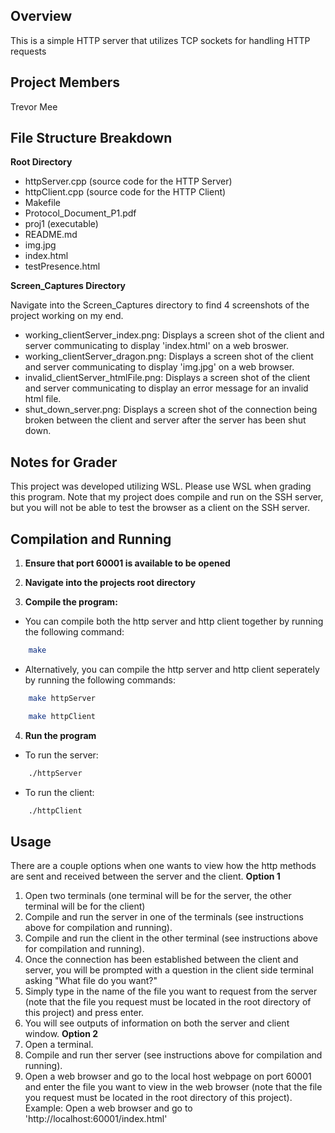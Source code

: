 ## Overview
This is a simple HTTP server that utilizes TCP sockets for handling HTTP requests

## Project Members
Trevor Mee

## File Structure Breakdown
**Root Directory**
- httpServer.cpp (source code for the HTTP Server)
- httpClient.cpp (source code for the HTTP Client)
- Makefile
- Protocol_Document_P1.pdf
- proj1 (executable)
- README.md
- img.jpg
- index.html
- testPresence.html

**Screen_Captures Directory**

Navigate into the Screen_Captures directory to find 4 screenshots of the project working on my end.
- working_clientServer_index.png: Displays a screen shot of the client and server communicating to display 'index.html' on a web broswer.
- working_clientServer_dragon.png: Displays a screen shot of the client and server communicating to display 'img.jpg' on a web browser.
- invalid_clientServer_htmlFile.png: Displays a screen shot of the client and server communicating to display an error message for an invalid html file.
- shut_down_server.png: Displays a screen shot of the connection being broken between the client and server after the server has been shut down.

## Notes for Grader
This project was developed utilizing WSL. Please use WSL when grading this program. Note that my project does compile and run on the SSH server, but you will not be able to test the browser as a client on the SSH server. 

## Compilation and Running
1. **Ensure that port 60001 is available to be opened**

2. **Navigate into the projects root directory**

3. **Compile the program:**
- You can compile both the http server and http client together by running the following command: 
```bash
    make
```
- Alternatively, you can compile the http server and http client seperately by running the following commands:
```bash
    make httpServer
```
```bash
    make httpClient
```

4. **Run the program**
- To run the server:
```bash
    ./httpServer
```
- To run the client:
```bash
    ./httpClient
```

## Usage
There are a couple options when one wants to view how the http methods are sent and received between the server and the client.
**Option 1**
1) Open two terminals (one terminal will be for the server, the other terminal will be for the client)
2) Compile and run the server in one of the terminals (see instructions above for compilation and running).
3) Compile and run the client in the other terminal (see instructions above for compilation and running).
4) Once the connection has been established between the client and server, you will be prompted with a question in the client side terminal asking "What file do you want?"
5) Simply type in the name of the file you want to request from the server (note that the file you request must be located in the root directory of this project) and press enter.
6) You will see outputs of information on both the server and client window.
**Option 2**
1) Open a terminal.
2) Compile and run ther server (see instructions above for compilation and running).
3) Open a web browser and go to the local host webpage on port 60001 and enter the file you want to view in the web browser (note that the file you request must be located in the root directory of this project).
Example: Open a web browser and go to 'http://localhost:60001/index.html'

